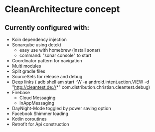 # CleanArchitecture concept

## Currently configured with:
- Koin dependency injection
- Sonarqube using detekt
    - easy use with homebrew (install sonar)
    - command: "sonar console" to start
- Coordinator pattern for navigation
- Multi modules
- Split gradle files
- SourceSets for release and debug
- Deep links ( adb shell am start -W -a android.intent.action.VIEW -d "http://cleantest.de://*" com.distribution.christian.cleantest.debug)
- Firebase
    - Cloud Messaging
    - InAppMessaging
- DayNight-Mode toggled by power saving option
- Facebook Shimmer loading
- Kotlin coroutines
- Retrofit for Api construction

    
